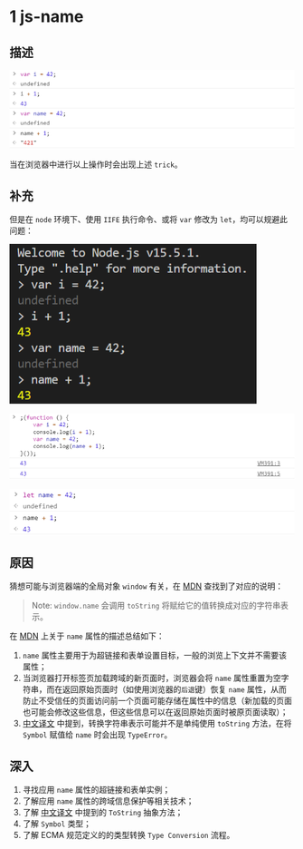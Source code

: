 # 1 js-name

## 描述

![1 trick 示例](./img/1%20js-name/1%20trick%20示例.png)

当在浏览器中进行以上操作时会出现上述 `trick`。

## 补充

但是在 `node` 环境下、使用 `IIFE` 执行命令、或将 `var` 修改为 `let`，均可以规避此问题：

![2 在 node 环境下执行](./img/1%20js-name/2%20在%20node%20环境下执行.png)

![3 使用 IIFE 执行](./img/1%20js-name/3%20使用%20IIFE%20执行.png)

![4 使用 let](./img/1%20js-name/4%20使用%20let.png)

## 原因

猜想可能与浏览器端的全局对象 `window` 有关，在 [MDN](https://developer.mozilla.org/en-US/docs/Web/API/Window/name#description) 查找到了对应的说明：

> Note: `window.name` 会调用 `toString` 将赋给它的值转换成对应的字符串表示。

在 [MDN](https://developer.mozilla.org/en-US/docs/Web/API/Window/namehttps://developer.mozilla.org/en-US/docs/Web/API/Window/name) 上关于 `name` 属性的描述总结如下：

1. `name` 属性主要用于为超链接和表单设置目标，一般的浏览上下文并不需要该属性；
2. 当浏览器打开标签页加载跨域的新页面时，浏览器会将 `name` 属性重置为空字符串，而在返回原始页面时（如使用浏览器的`后退`键）恢复 `name` 属性，从而防止不受信任的页面访问前一个页面可能存储在属性中的信息（新加载的页面也可能会修改这些信息，但这些信息可以在返回原始页面时被原页面读取）；
3. [中文译文](https://developer.mozilla.org/zh-CN/docs/Web/API/Window/name#%E5%A4%87%E6%B3%A8) 中提到，转换字符串表示可能并不是单纯使用 `toString` 方法，在将 `Symbol` 赋值给 `name` 时会出现 `TypeError`。

## 深入

1. 寻找应用 `name` 属性的超链接和表单实例；
2. 了解应用 `name` 属性的跨域信息保护等相关技术；
3. 了解 [中文译文](https://developer.mozilla.org/zh-CN/docs/Web/API/Window/name#%E5%A4%87%E6%B3%A8) 中提到的 `ToString` 抽象方法；
4. 了解 `Symbol` 类型；
5. 了解 ECMA 规范定义的的类型转换 `Type Conversion` 流程。
